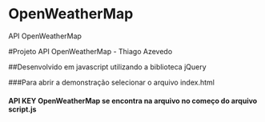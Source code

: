 # OpenWeatherMap
API OpenWeatherMap

#Projeto API OpenWeatherMap - Thiago Azevedo

##Desenvolvido em javascript utilizando a biblioteca jQuery

###Para abrir a demonstração selecionar o arquivo index.html

#### API KEY OpenWeatherMap se encontra na arquivo no começo do arquivo script.js
